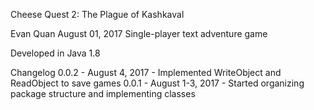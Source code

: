 Cheese Quest 2: The Plague of Kashkaval

Evan Quan August 01, 2017
Single-player text adventure game

Developed in Java 1.8

Changelog
0.0.2 - August 4, 2017
	- Implemented WriteObject and ReadObject to save games
0.0.1 - August 1-3, 2017
	- Started organizing package structure and implementing classes
